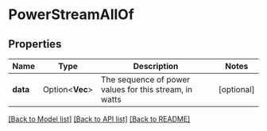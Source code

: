 # PowerStreamAllOf

## Properties

Name | Type | Description | Notes
------------ | ------------- | ------------- | -------------
**data** | Option<**Vec<i32>**> | The sequence of power values for this stream, in watts | [optional]

[[Back to Model list]](../README.md#documentation-for-models) [[Back to API list]](../README.md#documentation-for-api-endpoints) [[Back to README]](../README.md)


